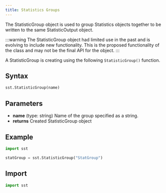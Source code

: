 ```yaml
---
title: Statistics Groups
---
```


<!---
SAND2022-6843 O
Source: sst-documentation/manuals/python
--->

The StatisticGroup object is used to group Statistics objects together to be written to the same StatisticOutput object.

:::warning
The StatisticGroup object had limited use in the past and is evolving to include new functionality. This is the proposed functionality of the class and may not be the final API for the object. 
:::

A StatisticGroup is creating using the following `StatisticGroup()` function.


## Syntax
```python
sst.StatisticGroup(name)
```

## Parameters
* **name** (type: string) Name of the group specified as a string.
* **returns** Created StatisticGroup object 


## Example

```python
import sst

statGroup = sst.StatisticGroup("StatGroup")
```

## Import
```python
import sst
```
